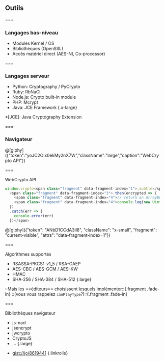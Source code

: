 <!--{section^1: data-breadcrumb="Outils"}-->

<!--{.interleaf data-background-image="/img/unsplash/617456.jpg"}-->
<!-- Photo by Lachlan Donald on Unsplash -->

## Outils

===

### Langages bas-niveau

- Modules Kernel / OS
- Bibliothèques (OpenSSL)
- Accès matériel direct (AES-NI, Co-processor)

===

### Langages serveur

- Python: Cryptography / PyCrypto
- Ruby: RbNaCl
- Node.js: Crypto built-in module
- PHP: Mcrypt
- Java: JCE Framework
{.x-large}

*[JCE]: Java Cryptography Extension

===

### Navigateur

@[giphy]({"token":"yoJC2Olx0ekMy2nX7W","className":"large","caption":"WebCrypto API"})

===

WebCrypto API

```js
window.crypto<span class="fragment" data-fragment-index="1">.subtle</span><span class="fragment" data-fragment-index="2">.encrypt(/* ... */)</span>
  <span class="fragment" data-fragment-index="3">.then(encrypted => {
    <span class="fragment" data-fragment-index="4">// return an ArrayBuffer containing the encrypted data</span>
    <span class="fragment" data-fragment-index="4">console.log(new Uint8Array(encrypted))</span>
  })
  .catch(err => {
    console.error(err)
  })</span>
```

@[giphy]({"token": "ANbD1CCdA3iI8", "className": "x-small", "fragment": "current-visible", "attrs": "data-fragment-index=1"})

===

Algorithmes supportés

- RSASSA-PKCS1-v1_5 / RSA-OAEP
- AES-CBC / AES-GCM / AES-KW
- HMAC
- SHA-256 / SHA-384 / SHA-512
{.large}

::Mais les ==éditeurs== choisissent lesquels implémenter::{.fragment .fade-in} ::(vous vous rappelez `canPlayType`?)::{.fragment .fade-in}

===

Bibliothèques navigateur

- js-nacl
- jsencrypt
- jwcrypto
- CryptoJS
- ...
{.large}

<!-- -->
- [gist://jo/8619441](https://gist.github.com/)
{.linkrolls}
